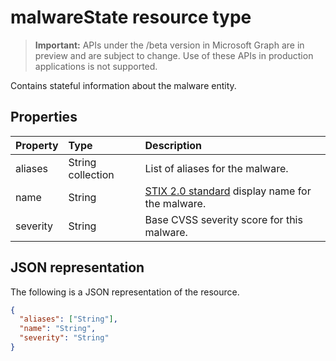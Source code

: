 # malwareState resource type

 > **Important:** APIs under the /beta version in Microsoft Graph are in preview and are subject to change. Use of these APIs in production applications is not supported.

Contains stateful information about the malware entity.

## Properties

| Property   | Type|Description|
|:---------------|:--------|:----------|
|aliases|String collection|List of aliases for the malware.|
|name|String|[STIX 2.0 standard](https://oasis-open.github.io/cti-documentation/stix/intro) display name for the malware.|
|severity|String|Base CVSS severity score for this malware.|

## JSON representation

The following is a JSON representation of the resource.

<!-- {
  "blockType": "resource",
  "optionalProperties": [

  ],
  "@odata.type": "microsoft.graph.malwareState"
}-->

```json
{
  "aliases": ["String"],
  "name": "String",
  "severity": "String"
}

```

<!-- uuid: 8fcb5dbc-d5aa-4681-8e31-b001d5168d79
2015-10-25 14:57:30 UTC -->
<!-- {
  "type": "#page.annotation",
  "description": "malwareState resource",
  "keywords": "",
  "section": "documentation",
  "tocPath": ""
}-->